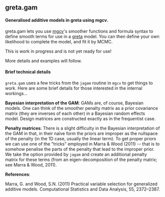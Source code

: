 ## greta.gam

#### Generalised additive models in greta using mgcv.

greta.gam lets you use [mgcv](https://CRAN.R-project.org/package=mgcv)'s smoother functions and formula syntax to define smooth terms for use in a [greta](https://greta-dev.github.io/greta) model.
You can then define your own likelihood to complete the model, and fit it by MCMC.

This is work in progress and is not yet ready for use!

More details and examples will follow.


#### Brief technical details

`greta.gam` uses a few tricks from the `jagam` routine in `mgcv` to get things to work. Here are some brief details for those interested in the internal workings...

**Bayesian interpretation of the GAM**: GAMs are, of course, Bayesian models. One can think of the smoother penalty matrix as a prior covariance matrix (they are inverses of each other) in a Bayesian random effects model. Design matrices are constructed exactly as in the frequentist case.

**Penalty matrices**: There is a slight difficulty in the Bayesian interpretation of the GAM in that, in their naïve form the priors are improper as the nullspace of the penalty (in the 1D case, usually the linear term). To get proper priors we can use one of the "tricks" employed in Marra & Wood (2011) -- that is to somehow penalise the parts of the penalty that lead to the improper prior. We take the option provided by `jagam` and create an additional penalty matrix for these terms (from an eigen-decomposition of the penalty matrix; see Marra & Wood, 2011).


**References**:

Marra, G. and Wood, S.N. (2011) Practical variable selection for generalized additive models. Computational Statistics and Data Analysis, 55, 2372–2387.
